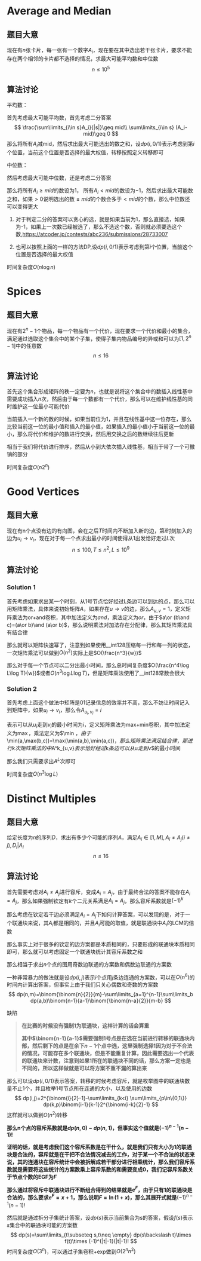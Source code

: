 # **Average and Median**

## 题目大意

现在有$n$张卡片，每一张有一个数字$A_i$，现在要在其中选出若干张卡片，要求不能存在两个相邻的卡片都不选择的情况，求最大可能平均数和中位数
$$
n\leq 10^5
$$

## 算法讨论

平均数：

首先考虑最大可能平均数，首先考虑二分答案
$$
\frac{\sum\limits_{i\in s}A_i}{|s|}\geq mid\\
\sum\limits_{i\in s} (A_i-mid)\geq 0
$$
那么将所有$A_i$减mid，然后求出最大可能选出的数之和，设$dp(i,0/1)$表示考虑到第$i$个位置，当前这个位置是否选择的最大权值，转移按照定义转移即可

中位数：

然后考虑最大可能中位数，还是考虑二分答案

那么将所有$A_i\geq mid$的数设为$1$， 所有$A_i<mid$的数设为$-1$，然后求出最大可能数之和，如果$>0$说明选出的数$\geq mid$的个数会多于$<mid$的个数，那么中位数还可以变得更大

1. 对于判定二分的答案可以贪心的选，就是如果当前为1，那么直接选，如果为-1，如果上一次数已经被选了，那么不选这个数，否则就必须要选这个数,https://atcoder.jp/contests/abc236/submissions/28733007

2. 也可以按照上面的一样的方法DP,设$dp(i,0/1)$表示考虑到第$i$个位置，当前这个位置是否选择的最大权值

时间复杂度$O(n\log n)$

# **Spices**

## 题目大意

现在有$2^n-1$个物品，每一个物品有一个代价，现在要求一个代价和最小的集合，满足通过选取这个集合中的某个子集，使得子集内物品编号的异或和可以为$[1,2^n-1]$中的任意数
$$
n\leq 16
$$

## 算法讨论

首先这个集合形成矩阵的秩一定要为$n$，也就是说将这个集合中的数插入线性基中需要成功插入$n$次，然后由于每一个数都有一个代价，那么可以在维护线性基的同时维护这一位最小可能代价

当前插入一个新的数的时候，如果当前位为1，并且在线性基中这一位存在，那么比较当前这一位的最小值和插入的最小值，如果插入的最小值小于当前这一位的最小，那么将代价和维护的数进行交换，然后用交换之后的数继续往后更新

相当于我们将代价进行排序，然后从小到大依次插入线性基，相当于带了一个可撤销的部分

时间复杂度$O(n2^n)$

# **Good Vertices**

## 题目大意

现在有n个点没有边的有向图，会在之后$T$时间内不断加入新的边，第$i$时刻加入的边为$u_i\rightarrow v_i$，现在对于每一个点求出最小的时间使得从1出发恰好走过$L$次
$$
n\leq 100,T\leq n^2,L\leq 10^9
$$

## 算法讨论

### Solution 1

首先考虑如果求出某一个时刻，从1号节点恰好经过L条边可以到达的点，那么可以用矩阵乘法，具体来说初始矩阵$A$，如果存在$u\rightarrow v$的边，那么$A_{u,v}=1$，定义矩阵乘法为or+and卷积，其中加法定义为$and$，乘法定义为$or$，由于$a\or (b\and c)=(a\or b)\and (a\or b)$，那么说明乘法对加法存在分配律，那么其矩阵乘法具有结合律

那么就可以矩阵快速幂了，注意到如果使用__int128压缩每一行和每一列的状态，一次矩阵乘法可以做到$O(n^2)$实际上是$O(\frac{n^3}{w})$

那么对于每一个节点可以二分出最小时间，那么总时间复杂度$O(\frac{n^4\log L\log T}{w})$或者$O(n^3\log L\log T)$，但是矩阵乘法使用了__int128常数会很大

### Solution 2

首先考虑上面这个做法中矩阵是01记录信息的效率并不高，那么不妨让时间记入到矩阵中，如果$u_i\rightarrow v_i$，那么令$A_{u_i,v_i}=i$

表示可以从$u_i$走到$v_i$的最小时间为$i$，定义矩阵乘法为max+min卷积，其中加法定义为$\max$，乘法定义为$\min $，由于$\min(a,\max(b,c))=\max(\min(a,b),\min(a,c))$，那么矩阵乘法满足结合律，那进行k次矩阵乘法的中$A^k_{u,v}$表示恰好经过$k$条边可以从$u$走到$v$的最小时间

那么我们只需要求出$A^L$次即可

时间复杂度$O(n^3\log L)$

# **Distinct Multiples**

## 题目大意

给定长度为$n$的序列$D$，求出有多少个可能的序列$A$，满足$A_i\in [1,M],A_i\neq A_j(i\neq j),D_i|A_i$
$$
n\leq 16
$$

## 算法讨论

首先需要考虑对$A_i\neq A_j$进行容斥，变成$A_i=A_j$，由于最终合法的答案不能存在$A_i=A_j$，那么如果强制钦定有$k$个二元关系满足$A_i=A_j$，那么容斥系数就是$(-1)^k$

那么考虑在钦定若干边必须满足$A_i=A_j$下如何计算答案，可以发现的是，对于一个联通块来说，其$A_i$都是相同的，并且$A_i$可能的取值，就是联通块中$A_i$的LCM的倍数

那么事实上对于很多的钦定的边方案都是本质相同的，只要形成的联通块本质相同即可，那么就可以考虑固定一个联通块统计其容斥系数之和

那么相当于求出$n$个点的图用奇数边联通的方案数和偶数边联通的方案数

一种非常暴力的做法就是设$dp(i,j)$表示$i$个点用$j$条边连通的方案数，可以在$O(n^6)$的时间内计算出答案，但事实上由于我们只关心偶数和奇数的方案数
$$
dp(n,m)=\binom{\binom{n}{2}}{m}-\sum\limits_{a=1}^{n-1}\sum\limits_b dp(a,b)\binom{n-1}{a-1}\binom{\binom{n-a}{2}}{m-b}
$$

缺陷

> **在比赛的时候没有强制1为联通块，这样计算的话会算重**
>
> **其中$\binom{n-1}{a-1}$需要强制$1$号点是在选在当前进行转移的联通块内部，然后剩下的点是在余下$n-1$个点中选，这里强制选择$1$因为对于不合法的情况，可能存在多个联通块，但是不能重复计算，因此需要选出一个代表的联通块来计数，注意到如果1所在的联通块不同的话，那么方案一定也是不同的，所以这样做就是可以将方案不重不漏的算出来**

那么可以设$dp(i,0/1)$表示答案，转移的时候考虑容斥，就是枚举图中的联通块数量不止1个，并且枚举1号节点所在连通的大小，以及使用的边数
$$
dp(i,j)=2^{\binom{i}{2}-1}-\sum\limits_{k<i} \sum\limits_{p\in\{0,1\}} dp(k,p)\binom{i-1}{k-1}2^{\binom{i-k}{2}-1}
$$
这样就可以做到$O(n^2)$转移

**那么n个点的容斥系数就是$dp(n,0)-dp(n,1)$，但事实这个值就是$(-1)^{n-1}(n-1)!$**

**证明的话，就是考虑我们这个容斥系数是在干什么，就是我们只有大小为1的联通块是合法的，容斥就是在干把不合法情况减去的工作，对于某一个不合法的状态来说，其的连通块在容斥统计中会被拆解成若干部分进行相乘统计，那么我们容斥系数就是需要将这些统计的方案数乘上容斥系数的和需要变成0，我们记容斥系数关于节点个数的EGF为$F$**

**那么通过将容斥中联通块进行不断组合得到的结果就是$e^F$，由于只有$1$的联通块是合法的，那么要求$e^F=x+1$，那么说明$F=\ln(1+x)$，那么其展开式就是**$(-1)^{n-1}(n-1)!$

然后就是通过拆分子集统计答案，设$dp(s)$表示当前集合为s的答案，假设$f(s)$表示$s$集合中的联通块可能的方案数
$$
dp(s)=\sum\limits_{t\subseteq s,t\neq \empty} dp(s\backslash t)\times f(t)\times (-1)^{|t|-1}(|t|-1)!
$$
时间复杂度$O(3^n)$，可以通过子集卷积+exp做到$O(2^nn^2)$

